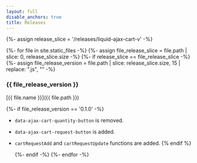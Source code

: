 ```yaml
---
layout: full
disable_anchors: true
title: Releases
---
```


{%- assign release_slice = '/releases/liquid-ajax-cart-v' -%}

{%- for file in site.static_files -%}
	{%- assign file_release_slice = file.path | slice: 0, release_slice.size -%}
	{%- if release_slice == file_release_slice -%}
		{%- assign file_release_version = file.path | slice: release_slice.size, 15 | replace: ".js", "" -%}
		
### {{ file_release_version }}
[{{ file.name }}]({{ file.path }})

{%- if file_release_version == '0.1.0' -%}
* `data-ajax-cart-quantity-button` is removed.
* `data-ajax-cart-request-button` is added.
* `cartRequestAdd` and `cartRequestUpdate` functions are added.
{% endif %}

	{%- endif -%}
{%- endfor -%}
